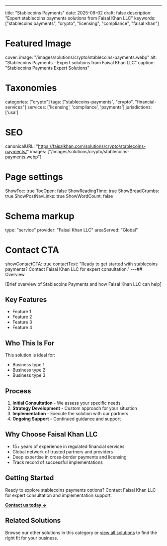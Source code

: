 ---
title: "Stablecoins Payments"
date: 2025-08-02
draft: false
description: "Expert stablecoins payments solutions from Faisal Khan LLC"
keywords: ["stablecoins payments", "crypto", "licensing", "compliance", "faisal khan"]

# Featured Image
cover:
    image: "/images/solutions/crypto/stablecoins-payments.webp"
    alt: "Stablecoins Payments - Expert solutions from Faisal Khan LLC"
    caption: "Stablecoins Payments Expert Solutions"

# Taxonomies
categories: ["crypto"]
tags: ["stablecoins-payments", "crypto", "financial-services"]
services: ['licensing', 'compliance', 'payments']
jurisdictions: ['usa']

# SEO
canonicalURL: "https://faisalkhan.com/solutions/crypto/stablecoins-payments/"
images: ["/images/solutions/crypto/stablecoins-payments.webp"]

# Page settings
ShowToc: true
TocOpen: false
ShowReadingTime: true
ShowBreadCrumbs: true
ShowPostNavLinks: true
ShowWordCount: false

# Schema markup
type: "service"
provider: "Faisal Khan LLC"
areaServed: "Global"

# Contact CTA
showContactCTA: true
contactText: "Ready to get started with stablecoins payments? Contact Faisal Khan LLC for expert consultation."
---## Overview

[Brief overview of Stablecoins Payments and how Faisal Khan LLC can help]

## Key Features

- Feature 1
- Feature 2  
- Feature 3
- Feature 4

## Who This Is For

This solution is ideal for:

- Business type 1
- Business type 2
- Business type 3

## Process

1. **Initial Consultation** - We assess your specific needs
2. **Strategy Development** - Custom approach for your situation  
3. **Implementation** - Execute the solution with our partners
4. **Ongoing Support** - Continued guidance and support

## Why Choose Faisal Khan LLC

- 15+ years of experience in regulated financial services
- Global network of trusted partners and providers
- Deep expertise in cross-border payments and licensing
- Track record of successful implementations

## Getting Started

Ready to explore stablecoins payments options? Contact Faisal Khan LLC for expert consultation and implementation support.

**[Contact us today →](mailto:contact@faisalkhan.com)**

## Related Solutions

Browse our other solutions in this category or [view all solutions](/solutions/) to find the right fit for your business.
